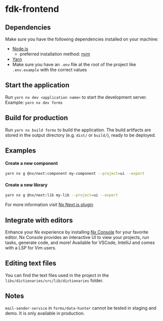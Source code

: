 # fdk-frontend

## Dependencies

Make sure you have the following dependencies installed on your machine:

- [Node.js](https://nodejs.org/en/download/)
  - preferred installation method: [nvm](https://github.com/nvm-sh/nvm)
- [Yarn](https://yarnpkg.com/getting-started/install)
- Make sure you have an `.env` file at the root of the project like `.env.example` with the correct values

## Start the application

Run `yarn nx dev <application name>` to start the development server.
Example: `yarn nx dev forms`

## Build for production

Run `yarn nx build forms` to build the application. The build artifacts are stored in the output directory (e.g. `dist/` or `build/`), ready to be deployed.

## Examples

#### Create a new component

```bash
yarn nx g @nx/next:component my-component --project=ui --export
```

#### Create a new library

```bash
yarn nx g @nx/next:lib my-lib --project=ui --export
```

For more information visit [Nx Next.js plugin](https://nx.dev/nx-api/next)

## Integrate with editors

Enhance your Nx experience by installing [Nx Console](https://nx.dev/nx-console) for your favorite editor. Nx Console
provides an interactive UI to view your projects, run tasks, generate code, and more! Available for VSCode, IntelliJ and
comes with a LSP for Vim users.

## Editing text files

You can find the text files used in the project in the `libs/dictionaries/src/lib/dictionaries` folder.

## Notes

`mail-sender-service` in `forms/data-hunter` cannot be tested in staging and demo. It is only available in production.
